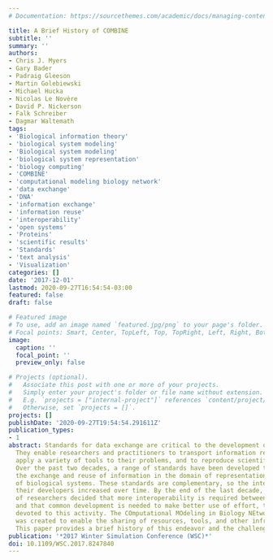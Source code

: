 ```yaml
---
# Documentation: https://sourcethemes.com/academic/docs/managing-content/

title: A Brief History of COMBINE
subtitle: ''
summary: ''
authors:
- Chris J. Myers
- Gary Bader
- Padraig Gleeson
- Martin Golebiewski
- Michael Hucka
- Nicolas Le Novère
- David P. Nickerson
- Falk Schreiber
- Dagmar Waltemath
tags:
- 'Biological information theory'
- 'biological system modeling'
- 'Biological system modeling'
- 'biological system representation'
- 'biology computing'
- 'COMBINE'
- 'computational modeling biology network'
- 'data exchange'
- 'DNA'
- 'information exchange'
- 'information reuse'
- 'interoperability'
- 'open systems'
- 'Proteins'
- 'scientific results'
- 'Standards'
- 'text analysis'
- 'Visualization'
categories: []
date: '2017-12-01'
lastmod: 2020-09-27T16:54:54-03:00
featured: false
draft: false

# Featured image
# To use, add an image named `featured.jpg/png` to your page's folder.
# Focal points: Smart, Center, TopLeft, Top, TopRight, Left, Right, BottomLeft, Bottom, BottomRight.
image:
  caption: ''
  focal_point: ''
  preview_only: false

# Projects (optional).
#   Associate this post with one or more of your projects.
#   Simply enter your project's folder or file name without extension.
#   E.g. `projects = ["internal-project"]` references `content/project/deep-learning/index.md`.
#   Otherwise, set `projects = []`.
projects: []
publishDate: '2020-09-27T19:54:54.291611Z'
publication_types:
- 1
abstract: Standards for data exchange are critical to the development of any field.
  They enable researchers and practitioners to transport information reliably, to
  apply a variety of tools to their problems, and to reproduce scientific results.
  Over the past two decades, a range of standards have been developed to facilitate
  the exchange and reuse of information in the domain of representation and modeling
  of biological systems. These standards are complementary, so the interactions between
  their developers increased over time. By the end of the last decade, the community
  of researchers decided that more interoperability is required between the standards,
  and that common development is needed to make better use of effort, time, and money
  devoted to this activity. The COmputational MOdeling in Biology NEtwork (COMBINE)
  was created to enable the sharing of resources, tools, and other infrastructure.
  This paper provides a brief history of this endeavor and the challenges that remain.
publication: '*2017 Winter Simulation Conference (WSC)*'
doi: 10.1109/WSC.2017.8247840
---
```

